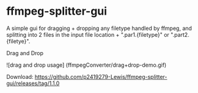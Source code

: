 # ffmpeg-splitter-gui

A simple gui for dragging + dropping any filetype handled by ffmpeg, and splitting into 2 files in the input file location + ".par1.{filetype}" or ".part2.{filetye}".

Drag and Drop

![drag and drop usage] (ffmpegConverter/drag+drop-demo.gif)

Download: https://github.com/p2419279-Lewis/ffmpeg-splitter-gui/releases/tag/1.1.0
